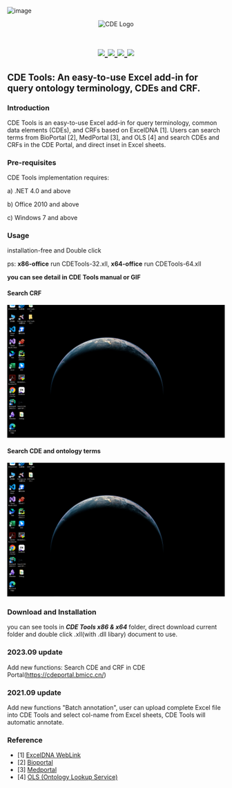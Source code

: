 ![image](https://github.com/MedportalProject/CDE-Tools/assets/97814954/07e4a4f2-e524-4609-ba92-29aeecaceb7a)<div align=center><img width="250" alt="CDE Logo" src="https://user-images.githubusercontent.com/69947683/145710263-e8fdc308-9384-467c-9c6b-087ba74c02bd.png"></div>

<h1 align="center">
  <a href="https://github.com/MedportalProject/CDE-Tools/releases/tag/r1">
    <img src="https://img.shields.io/badge/releases-v2.0-red" />
  </a>
  <a href="https://github.com/MedportalProject/CDE-Tools/blob/main/manual.pdf">
    <img src="https://img.shields.io/badge/docs-v1.0-yellow" />
  </a>
  <a href="https://dotnet.microsoft.com/zh-cn/download/dotnet-framework">
    <img src="https://img.shields.io/badge/.NET-4.0%20and%20above-orange" />
  </a>
  <a href="https://github.com/MedportalProject/CDE-Tools/blob/main/LICENSE">
    <img src="https://img.shields.io/badge/LICENSE-Apache%202.0-brightgreen" />
  </a>
</h1>


## CDE Tools: An easy-to-use Excel add-in for query ontology terminology, CDEs and CRF.

### Introduction

CDE Tools is an easy-to-use Excel add-in for query terminology, common data elements (CDEs), and CRFs based on ExcelDNA [1]. Users can search terms from BioPortal [2], MedPortal [3], and OLS [4] and search CDEs and CRFs in the CDE Portal, and direct inset in Excel sheets.


### Pre-requisites

CDE Tools implementation requires:

a) .NET 4.0 and above

b) Office 2010 and above

c)  Windows 7 and above



### Usage

installation-free and Double click

ps: **x86-office** run CDETools-32.xll, **x64-office** run CDETools-64.xll

**you can see detail in CDE Tools manual or GIF**
#### Search CRF
![image](https://github.com/MedportalProject/CDE-Tools/blob/main/CDE%20Tools%20V3.1/Search%20CRF.gif)

#### Search CDE and ontology terms
![image](https://github.com/MedportalProject/CDE-Tools/blob/main/CDE%20Tools%20V3.1/Search%20CDE%20and%20Ontology%20Terms.gif)


### Download and Installation

you can see tools in ***CDE Tools x86 & x64*** folder, direct download current folder and double click .xll(with .dll libary) document to use.

### 2023.09 update ###
Add new functions: Search CDE and CRF in CDE Portal(https://cdeportal.bmicc.cn/)
### 2021.09 update ###
Add new functions "Batch annotation", user can upload complete Excel file into CDE Tools and select col-name from Excel sheets, CDE Tools will automatic annotate. 


### Reference
- [1] [ExcelDNA WebLink](https://excel-dna.net/)
- [2] [Bioportal](https://bioportal.bioontology.org/)
- [3] [Medportal](http://medportal.bmicc.cn/)
- [4] [OLS (Ontology Lookup Service)](https://www.ebi.ac.uk/ols/index)













